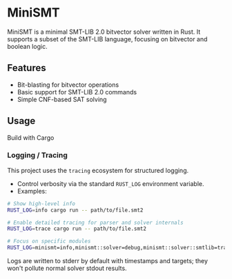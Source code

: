 # MiniSMT

MiniSMT is a minimal SMT-LIB 2.0 bitvector solver written in Rust. It supports a subset of the SMT-LIB language, focusing on bitvector and boolean logic.

## Features

- Bit-blasting for bitvector operations
- Basic support for SMT-LIB 2.0 commands
- Simple CNF-based SAT solving

## Usage

Build with Cargo

### Logging / Tracing

This project uses the `tracing` ecosystem for structured logging.

- Control verbosity via the standard `RUST_LOG` environment variable.
- Examples:

```bash
# Show high-level info
RUST_LOG=info cargo run -- path/to/file.smt2

# Enable detailed tracing for parser and solver internals
RUST_LOG=trace cargo run -- path/to/file.smt2

# Focus on specific modules
RUST_LOG=minismt=info,minismt::solver=debug,minismt::solver::smtlib=trace cargo run -- path/to/file.smt2
```

Logs are written to stderr by default with timestamps and targets; they won't pollute normal solver stdout results.
